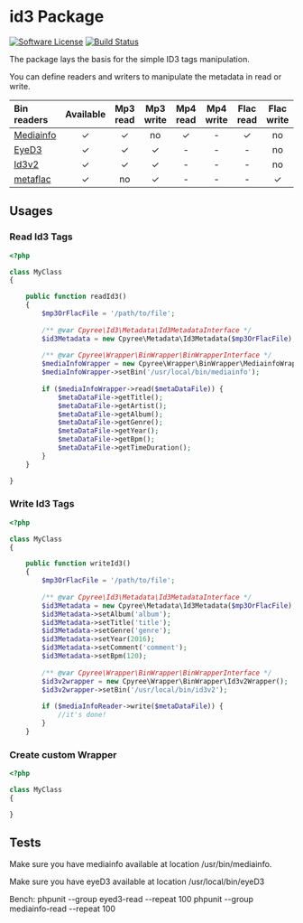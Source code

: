 

# id3 Package

[![Software License](https://img.shields.io/badge/license-MIT-brightgreen.svg?style=flat-square)](LICENSE.txt)
[![Build Status](https://travis-ci.org/Pyrex-FWI/id3.svg?branch=master)](https://travis-ci.org/Pyrex-FWI/id3)

The package lays the basis for the simple ID3 tags manipulation.

You can define readers and writers to manipulate the metadata in read or write. 

| Bin readers                                      | Available | Mp3 read | Mp3 write | Mp4 read | Mp4 write | Flac read | Flac write |
|:------------------------------------------------ |:---------:|:--------:|:---------:|:--------:|:---------:|:---------:|:----------:|
| [Mediainfo](https://mediaarea.net/en/MediaInfo)  |     ✓     |     ✓    |    no     |    ✓     |     -     |     ✓     |     no     |
| [EyeD3](http//eyed3.nicfit.net)                  |     ✓     |     ✓    |     ✓     |    -     |     -     |     -     |     no     |
| [Id3v2](http://id3lib.sourceforge.net/)          |     ✓     |     ✓    |     ✓     |    -     |     -     |     -     |     no     |
| [metaflac](https://xiph.org/flac/download.html)   |     ✓     |    no    |     ✓     |    -     |     -     |     -     |      ✓     |


## Usages

### Read Id3 Tags

```php
<?php

class MyClass
{

    public function readId3()
    {
        $mp3OrFlacFile = '/path/to/file';
        
        /** @var Cpyree\Id3\Metadata\Id3MetadataInterface */
        $id3Metadata = new Cpyree\Metadata\Id3Metadata($mp3OrFlacFile);
        
        /** @var Cpyree\Wrapper\BinWrapper\BinWrapperInterface */
        $mediaInfoWrapper = new Cpyree\Wrapper\BinWrapper\MediainfoWrapper();
        $mediaInfoWrapper->setBin('/usr/local/bin/mediainfo');
        
		if ($mediaInfoWrapper->read($metaDataFile)) {
			$metaDataFile->getTitle();
			$metaDataFile->getArtist();
			$metaDataFile->getAlbum();
			$metaDataFile->getGenre();
			$metaDataFile->getYear();
			$metaDataFile->getBpm();
			$metaDataFile->getTimeDuration();
		}
    }

}
```

### Write Id3 Tags

```php
<?php

class MyClass
{

    public function writeId3()
    {
        $mp3OrFlacFile = '/path/to/file';
        
        /** @var Cpyree\Id3\Metadata\Id3MetadataInterface */
        $id3Metadata = new Cpyree\Metadata\Id3Metadata($mp3OrFlacFile);
		$id3Metadata->setAlbum('album');
		$id3Metadata->setTitle('title');
		$id3Metadata->setGenre('genre');
		$id3Metadata->setYear(2016);
		$id3Metadata->setComment('comment');
		$id3Metadata->setBpm(120);
		
        /** @var Cpyree\Wrapper\BinWrapper\BinWrapperInterface */
        $id3v2wrapper = new Cpyree\Wrapper\BinWrapper\Id3v2Wrapper();
        $id3v2wrapper->setBin('/usr/local/bin/id3v2');
        
		if ($mediaInfoReader->write($metaDataFile)) {
			//it's done!
		}
    }
```

### Create custom Wrapper

```php
<?php

class MyClass
{

}
```


## Tests

Make sure you have mediainfo available at location /usr/bin/mediainfo.


Make sure you have eyeD3 available at location /usr/local/bin/eyeD3


Bench:
phpunit --group eyed3-read --repeat 100
phpunit --group mediainfo-read --repeat 100